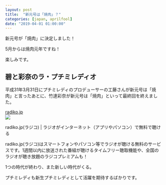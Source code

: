 ```yaml
---
layout: post
title:  "新元号は「焼肉」？"
categories: [japan, aprilfool]
date: "2019-04-01 01:00:00"
---
```



新元号が「焼肉」に決定しました！


5月からは焼肉元年ですね！


楽しみです。


## 碧と彩奈のラ・プチミレディオ

平成31年3月31日にプチミレディのプロデューサーの工藤さんが新元号は「焼肉」と言ったあとに、竹達彩奈が新元号は「焼肉」といって最終回を終えました。

<div class="card">
  <a href="http://radiko.jp/#!/ts/QRR/20190331223000"></a>
  <div class="card__header">
    <a href="http://radiko.jp/#!/ts/QRR/20190331223000">radiko.jp</a>
  </div>
  <div class="card__image">
    <img src="http://radiko.jp/images/radiko-icon-circle.png?_=1">
  </div>
  <div class="card__title">
    <p>radiko.jp(ラジコ) | ラジオがインターネット（アプリやパソコン）で無料で聴ける</p>
  </div>
  <div class="card__description">
    <p>radiko.jp(ラジコ)はスマートフォンやパソコン等でラジオが聴ける無料のサービスです。1週間以内に放送された番組が聴けるタイムフリー聴取機能や、全国のラジオが聴き放題のラジコプレミアムも！</p>
  </div>
</div>


1つの時代が終わり、また新しい時代がくる。


プチミレディも新生プチミレディとして活躍を期待するばかりです。